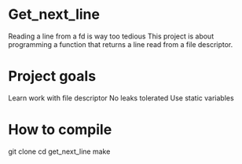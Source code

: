 # Get_next_line

Reading a line from a fd is way too tedious
This project is about programming a function that returns a line read from a file descriptor.

# Project goals
Learn work with file descriptor
No leaks tolerated
Use static variables

# How to compile

git clone 
cd get_next_line
make
